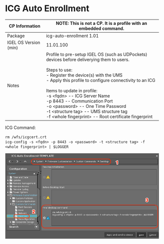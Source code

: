 # ICG Auto Enrollment

|  CP Information | **NOTE:** This is not a CP. It is a profile with an embedded command.            |
|--------------------|------------|
| Package | icg-auto-enrollment 1.01 |
| IGEL OS Version (min) | 11.01.100 |
| Notes | Profile to pre-setup IGEL OS (such as UDPockets) devices before deliverying them to users. <br /><br /> Steps to use:<br /> - Register the device(s) with the UMS<br /> - Apply this profile to configure connectivity to an ICG<br /><br /> Items to update in profile:<br /> -s \<fqdn\> -- ICG Server Name<br /> -p 8443 -- Communication Port<br /> -o \<password\> -- One Time Password<br /> -t \<structure tag\> -- UMS structure tag<br /> -f \<whole fingerprint\> -- Root certificate fingerprint |

ICG Command:
```{icg command}
rm /wfs/icgcert.crt
icg-config -s <fqdn> -p 8443 -o <password> -t <structure tag> -f <whole fingerprint> | $LOGGER
  ```

![ICG Auto Enrollment](icg-auto-enrollment.png)
